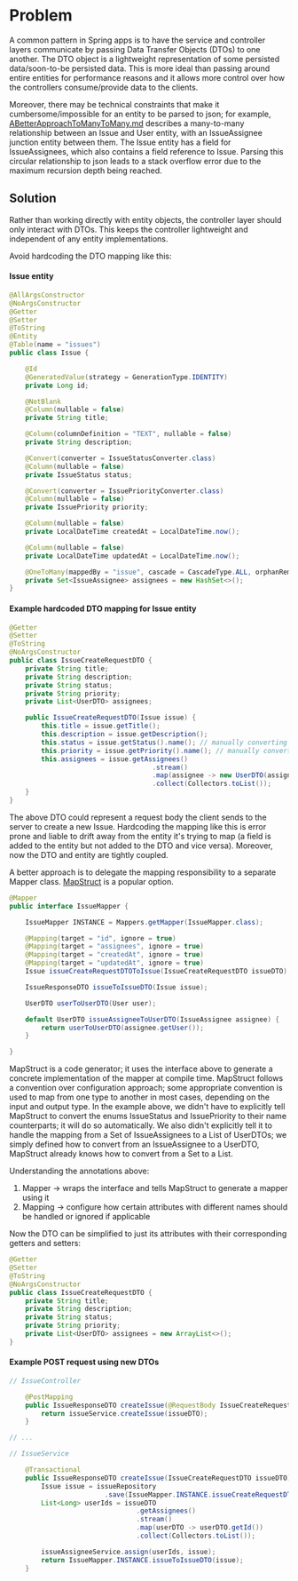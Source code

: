 # Problem

A common pattern in Spring apps is to have the service and controller layers communicate
by passing Data Transfer Objects (DTOs) to one another. The DTO object is a lightweight
representation of some persisted data/soon-to-be persisted data. This is more ideal than
passing around entire entities for performance reasons and it allows more control over how
the controllers consume/provide data to the clients.

Moreover, there may be technical constraints that make it cumbersome/impossible for an entity
to be parsed to json; for example, [ABetterApproachToManyToMany.md](ABetterApproachToManyToMany.md) describes
a many-to-many relationship between an Issue and User entity, with an IssueAssignee junction entity between them.
The Issue entity has a field for IssueAssignees, which also contains a field reference to Issue. Parsing
this circular relationship to json leads to a stack overflow error due to the maximum recursion depth being reached.

## Solution

Rather than working directly with entity objects, the controller layer should only interact with
DTOs. This keeps the controller lightweight and independent of any entity implementations.

Avoid hardcoding the DTO mapping like this:

#### Issue entity

```java
@AllArgsConstructor
@NoArgsConstructor
@Getter
@Setter
@ToString
@Entity
@Table(name = "issues")
public class Issue {

    @Id
    @GeneratedValue(strategy = GenerationType.IDENTITY)
    private Long id;

    @NotBlank
    @Column(nullable = false)
    private String title;

    @Column(columnDefinition = "TEXT", nullable = false)
    private String description;

    @Convert(converter = IssueStatusConverter.class)
    @Column(nullable = false)
    private IssueStatus status;

    @Convert(converter = IssuePriorityConverter.class)
    @Column(nullable = false)
    private IssuePriority priority;

    @Column(nullable = false)
    private LocalDateTime createdAt = LocalDateTime.now();

    @Column(nullable = false)
    private LocalDateTime updatedAt = LocalDateTime.now();

    @OneToMany(mappedBy = "issue", cascade = CascadeType.ALL, orphanRemoval = true)
    private Set<IssueAssignee> assignees = new HashSet<>();
}
```

#### Example hardcoded DTO mapping for Issue entity

```java
@Getter
@Setter
@ToString
@NoArgsConstructor
public class IssueCreateRequestDTO {
    private String title;
    private String description;
    private String status;
    private String priority;
    private List<UserDTO> assignees;

    public IssueCreateRequestDTO(Issue issue) {
        this.title = issue.getTitle();
        this.description = issue.getDescription();
        this.status = issue.getStatus().name(); // manually converting from enum to string
        this.priority = issue.getPriority().name(); // manually converting from enum to string
        this.assignees = issue.getAssignees()
                                    .stream()
                                    .map(assignee -> new UserDTO(assignee.getUser()))
                                    .collect(Collectors.toList());
    }
}
```

The above DTO could represent a request body the client sends to the server
to create a new Issue. Hardcoding the mapping like this is error prone and liable to drift
away from the entity it's trying to map (a field is added to the entity but not added to the
DTO and vice versa). Moreover, now the DTO and entity are tightly coupled.

A better approach is to delegate the mapping responsibility to a separate Mapper class.
[MapStruct](https://mapstruct.org/) is a popular option.

```java
@Mapper
public interface IssueMapper {

    IssueMapper INSTANCE = Mappers.getMapper(IssueMapper.class);

    @Mapping(target = "id", ignore = true)
    @Mapping(target = "assignees", ignore = true)
    @Mapping(target = "createdAt", ignore = true)
    @Mapping(target = "updatedAt", ignore = true)
    Issue issueCreateRequestDTOToIssue(IssueCreateRequestDTO issueDTO);

    IssueResponseDTO issueToIssueDTO(Issue issue);

    UserDTO userToUserDTO(User user);

    default UserDTO issueAssigneeToUserDTO(IssueAssignee assignee) {
        return userToUserDTO(assignee.getUser());
    }

}
```

MapStruct is a code generator; it uses the interface above to generate a concrete implementation
of the mapper at compile time. MapStruct follows a convention over configuration approach; some
appropriate convention is used to map from one type to another in most cases, depending on the input
and output type. In the example above, we didn't have to explicitly tell MapStruct to convert the enums
IssueStatus and IssuePriority to their name counterparts; it will do so automatically. We also didn't
explicitly tell it to handle the mapping from a Set of IssueAssignees to a List of UserDTOs; we simply
defined how to convert from an IssueAssignee to a UserDTO, MapStruct already knows how to convert from a
Set to a List.

Understanding the annotations above:

1. Mapper -> wraps the interface and tells MapStruct to generate a mapper using it
2. Mapping -> configure how certain attributes with different names should be handled or ignored if applicable

Now the DTO can be simplified to just its attributes with their corresponding getters and setters:

```java
@Getter
@Setter
@ToString
@NoArgsConstructor
public class IssueCreateRequestDTO {
    private String title;
    private String description;
    private String status;
    private String priority;
    private List<UserDTO> assignees = new ArrayList<>();
}
```

#### Example POST request using new DTOs

```java
// IssueController

    @PostMapping
    public IssueResponseDTO createIssue(@RequestBody IssueCreateRequestDTO issueDTO) {
        return issueService.createIssue(issueDTO);
    }

// ...

// IssueService

    @Transactional
    public IssueResponseDTO createIssue(IssueCreateRequestDTO issueDTO) {
        Issue issue = issueRepository
                        .save(IssueMapper.INSTANCE.issueCreateRequestDTOToIssue(issueDTO));
        List<Long> userIds = issueDTO
                                .getAssignees()
                                .stream()
                                .map(userDTO -> userDTO.getId())
                                .collect(Collectors.toList());

        issueAssigneeService.assign(userIds, issue);
        return IssueMapper.INSTANCE.issueToIssueDTO(issue);
    }
```
